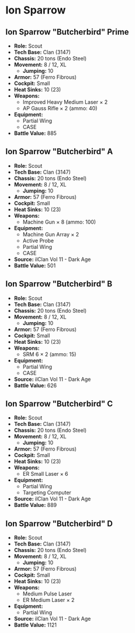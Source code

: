 # Ion Sparrow
## Ion Sparrow "Butcherbird" Prime
- **Role:** Scout
- **Tech Base:** Clan (3147)
- **Chassis:** 20 tons (Endo Steel)
- **Movement:** 8 / 12, XL
  - **Jumping:** 10
- **Armor:** 57 (Ferro Fibrous)
- **Cockpit:** Small
- **Heat Sinks:** 10 (23)
- **Weapons:**
  - Improved Heavy Medium Laser × 2
  - AP Gauss Rifle × 2 (ammo: 40)
- **Equipment:**
  - Partial Wing
  - CASE
- **Battle Value:** 885

## Ion Sparrow "Butcherbird" A
- **Role:** Scout
- **Tech Base:** Clan (3147)
- **Chassis:** 20 tons (Endo Steel)
- **Movement:** 8 / 12, XL
  - **Jumping:** 10
- **Armor:** 57 (Ferro Fibrous)
- **Cockpit:** Small
- **Heat Sinks:** 10 (23)
- **Weapons:**
  - Machine Gun × 8 (ammo: 100)
- **Equipment:**
  - Machine Gun Array × 2
  - Active Probe
  - Partial Wing
  - CASE
- **Source:** ilClan Vol 11 - Dark Age
- **Battle Value:** 501

## Ion Sparrow "Butcherbird" B
- **Role:** Scout
- **Tech Base:** Clan (3147)
- **Chassis:** 20 tons (Endo Steel)
- **Movement:** 8 / 12, XL
  - **Jumping:** 10
- **Armor:** 57 (Ferro Fibrous)
- **Cockpit:** Small
- **Heat Sinks:** 10 (23)
- **Weapons:**
  - SRM 6 × 2 (ammo: 15)
- **Equipment:**
  - Partial Wing
  - CASE
- **Source:** ilClan Vol 11 - Dark Age
- **Battle Value:** 626

## Ion Sparrow "Butcherbird" C
- **Role:** Scout
- **Tech Base:** Clan (3147)
- **Chassis:** 20 tons (Endo Steel)
- **Movement:** 8 / 12, XL
  - **Jumping:** 10
- **Armor:** 57 (Ferro Fibrous)
- **Cockpit:** Small
- **Heat Sinks:** 10 (23)
- **Weapons:**
  - ER Small Laser × 6
- **Equipment:**
  - Partial Wing
  - Targeting Computer
- **Source:** ilClan Vol 11 - Dark Age
- **Battle Value:** 889

## Ion Sparrow "Butcherbird" D
- **Role:** Scout
- **Tech Base:** Clan (3147)
- **Chassis:** 20 tons (Endo Steel)
- **Movement:** 8 / 12, XL
  - **Jumping:** 10
- **Armor:** 57 (Ferro Fibrous)
- **Cockpit:** Small
- **Heat Sinks:** 10 (23)
- **Weapons:**
  - Medium Pulse Laser
  - ER Medium Laser × 2
- **Equipment:**
  - Partial Wing
- **Source:** ilClan Vol 11 - Dark Age
- **Battle Value:** 1121

